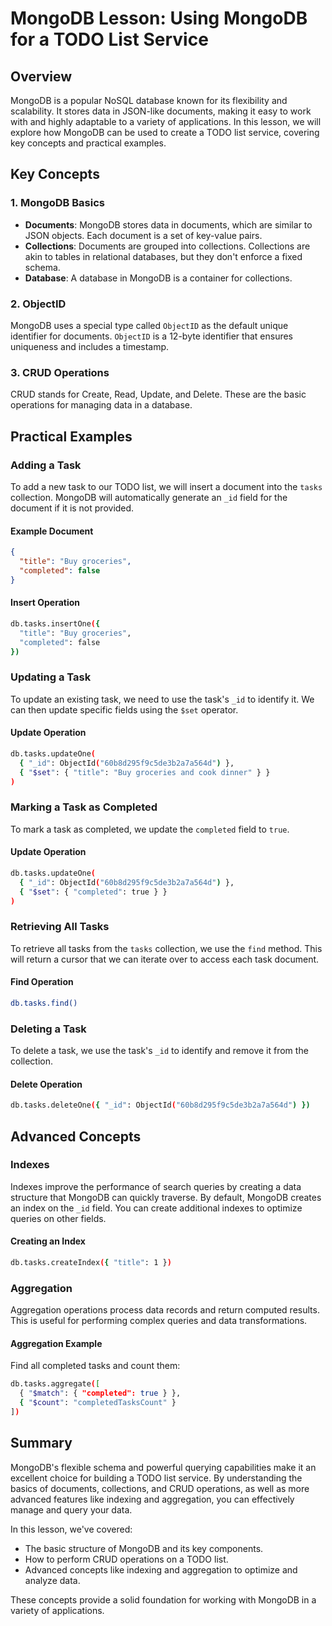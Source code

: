 # MongoDB Lesson: Using MongoDB for a TODO List Service

## Overview

MongoDB is a popular NoSQL database known for its flexibility and scalability. It stores data in JSON-like documents, making it easy to work with and highly adaptable to a variety of applications. In this lesson, we will explore how MongoDB can be used to create a TODO list service, covering key concepts and practical examples.

## Key Concepts

### 1. MongoDB Basics

- **Documents**: MongoDB stores data in documents, which are similar to JSON objects. Each document is a set of key-value pairs.
- **Collections**: Documents are grouped into collections. Collections are akin to tables in relational databases, but they don't enforce a fixed schema.
- **Database**: A database in MongoDB is a container for collections.

### 2. ObjectID

MongoDB uses a special type called `ObjectID` as the default unique identifier for documents. `ObjectID` is a 12-byte identifier that ensures uniqueness and includes a timestamp.

### 3. CRUD Operations

CRUD stands for Create, Read, Update, and Delete. These are the basic operations for managing data in a database.

## Practical Examples

### Adding a Task

To add a new task to our TODO list, we will insert a document into the `tasks` collection. MongoDB will automatically generate an `_id` field for the document if it is not provided.

#### Example Document

```json
{
  "title": "Buy groceries",
  "completed": false
}
```

#### Insert Operation

```sh
db.tasks.insertOne({
  "title": "Buy groceries",
  "completed": false
})
```

### Updating a Task

To update an existing task, we need to use the task's `_id` to identify it. We can then update specific fields using the `$set` operator.

#### Update Operation

```sh
db.tasks.updateOne(
  { "_id": ObjectId("60b8d295f9c5de3b2a7a564d") },
  { "$set": { "title": "Buy groceries and cook dinner" } }
)
```

### Marking a Task as Completed

To mark a task as completed, we update the `completed` field to `true`.

#### Update Operation

```sh
db.tasks.updateOne(
  { "_id": ObjectId("60b8d295f9c5de3b2a7a564d") },
  { "$set": { "completed": true } }
)
```

### Retrieving All Tasks

To retrieve all tasks from the `tasks` collection, we use the `find` method. This will return a cursor that we can iterate over to access each task document.

#### Find Operation

```sh
db.tasks.find()
```

### Deleting a Task

To delete a task, we use the task's `_id` to identify and remove it from the collection.

#### Delete Operation

```sh
db.tasks.deleteOne({ "_id": ObjectId("60b8d295f9c5de3b2a7a564d") })
```

## Advanced Concepts

### Indexes

Indexes improve the performance of search queries by creating a data structure that MongoDB can quickly traverse. By default, MongoDB creates an index on the `_id` field. You can create additional indexes to optimize queries on other fields.

#### Creating an Index

```sh
db.tasks.createIndex({ "title": 1 })
```

### Aggregation

Aggregation operations process data records and return computed results. This is useful for performing complex queries and data transformations.

#### Aggregation Example

Find all completed tasks and count them:

```sh
db.tasks.aggregate([
  { "$match": { "completed": true } },
  { "$count": "completedTasksCount" }
])
```

## Summary

MongoDB's flexible schema and powerful querying capabilities make it an excellent choice for building a TODO list service. By understanding the basics of documents, collections, and CRUD operations, as well as more advanced features like indexing and aggregation, you can effectively manage and query your data.

In this lesson, we've covered:
- The basic structure of MongoDB and its key components.
- How to perform CRUD operations on a TODO list.
- Advanced concepts like indexing and aggregation to optimize and analyze data.

These concepts provide a solid foundation for working with MongoDB in a variety of applications.
